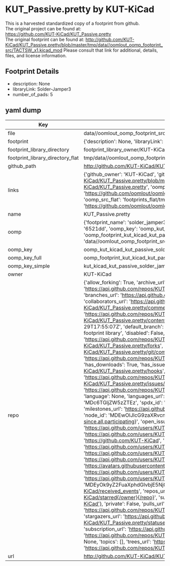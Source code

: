 # KUT_Passive.pretty by KUT-KiCad  
This is a harvested standardized copy of a footprint from github.  
The original project can be found at:  
https://github.com/KUT-KiCad/KUT_Passive.pretty  
The original footprint can be found at:
http://github.com/KUT-KiCad/KUT_Passive.pretty/blob/master/tmp/data//oomlout_oomp_footprint_src/TACTSW_x1.kicad_mod
Please consult that link for additional, details, files, and license information.  
## Footprint Details
* description: None  
* libraryLink: Solder-Jamper3  
* number_of_pads: 5  
## yaml dump  
| Key | Value |  
| --- | --- |  
| file | data//oomlout_oomp_footprint_src/KUT_Passive.pretty/Solder-Jamper3.kicad_mod |  
| footprint | {'description': None, 'libraryLink': 'Solder-Jamper3', 'number_of_pads': 5} |  
| footprint_library_directory | footprint_library_owner/KUT-KiCad_KUT_Passive.pretty |  
| footprint_library_directory_flat | tmp/data//oomlout_oomp_footprint_src/footprints_flat/kut_kicad_kut_passive_solder_jamper3/working |  
| github_path | http://github.com/KUT-KiCad/KUT_Passive.pretty/blob/master/tmp/data//oomlout_oomp_footprint_src/Solder-Jamper3.kicad_mod |  
| links | {'github_owner': 'KUT-KiCad', 'github_repo_name': 'KUT_Passive.pretty', 'github_src': 'http://github.com/KUT-KiCad/KUT_Passive.pretty/blob/master/tmp/data//oomlout_oomp_footprint_src/TACTSW_x1.kicad_mod', 'github_src_repo': 'https://github.com/KUT-KiCad/KUT_Passive.pretty', 'oomp_bot': 'tmp/data//oomlout_oomp_footprint_src/footprints/kut_kicad_kut_passive_solder_jamper3/working', 'oomp_bot_github': 'https://github.com/oomlout/oomlout_oomp_footprint_bot/tree/main/tmp/data//oomlout_oomp_footprint_src/footprints/kut_kicad_kut_passive_solder_jamper3/working', 'oomp_src_flat': 'footprints_flat/tmp/data//oomlout_oomp_footprint_src/footprints_flat/kut_kicad_kut_passive_solder_jamper3/working', 'oomp_src_flat_github': 'https://github.com/oomlout/oomlout_oomp_footprint_src/tree/main/tmp/data//oomlout_oomp_footprint_src/footprints_flat/kut_kicad_kut_passive_solder_jamper3/working'} |  
| name | KUT_Passive.pretty |  
| oomp | {'footprint_name': 'solder_jamper3', 'library_name': 'kut_passive', 'md5': '6521dd41939c047f41870ae50fea6536', 'md5_10': '6521dd4193', 'md5_5': '6521d', 'md5_6': '6521dd', 'oomp_key': 'oomp_kut_kicad_kut_passive_solder_jamper3', 'oomp_key_extra': 'oomp_footprint_kut_kicad_kut_passive_solder_jamper3', 'oomp_key_full': 'oomp_footprint_kut_kicad_kut_passive_solder_jamper3_6521dd', 'oomp_key_simple': 'kut_kicad_kut_passive_solder_jamper3', 'original_filename': 'data//oomlout_oomp_footprint_src/KUT_Passive.pretty/Solder-Jamper3.kicad_mod', 'owner_name': 'kut_kicad'} |  
| oomp_key | oomp_kut_kicad_kut_passive_solder_jamper3 |  
| oomp_key_full | oomp_footprint_kut_kicad_kut_passive_solder_jamper3 |  
| oomp_key_simple | kut_kicad_kut_passive_solder_jamper3 |  
| owner | KUT-KiCad |  
| repo | {'allow_forking': True, 'archive_url': 'https://api.github.com/repos/KUT-KiCad/KUT_Passive.pretty/{archive_format}{/ref}', 'archived': False, 'assignees_url': 'https://api.github.com/repos/KUT-KiCad/KUT_Passive.pretty/assignees{/user}', 'blobs_url': 'https://api.github.com/repos/KUT-KiCad/KUT_Passive.pretty/git/blobs{/sha}', 'branches_url': 'https://api.github.com/repos/KUT-KiCad/KUT_Passive.pretty/branches{/branch}', 'clone_url': 'https://github.com/KUT-KiCad/KUT_Passive.pretty.git', 'collaborators_url': 'https://api.github.com/repos/KUT-KiCad/KUT_Passive.pretty/collaborators{/collaborator}', 'comments_url': 'https://api.github.com/repos/KUT-KiCad/KUT_Passive.pretty/comments{/number}', 'commits_url': 'https://api.github.com/repos/KUT-KiCad/KUT_Passive.pretty/commits{/sha}', 'compare_url': 'https://api.github.com/repos/KUT-KiCad/KUT_Passive.pretty/compare/{base}...{head}', 'contents_url': 'https://api.github.com/repos/KUT-KiCad/KUT_Passive.pretty/contents/{+path}', 'contributors_url': 'https://api.github.com/repos/KUT-KiCad/KUT_Passive.pretty/contributors', 'created_at': '2016-05-29T17:55:07Z', 'default_branch': 'master', 'deployments_url': 'https://api.github.com/repos/KUT-KiCad/KUT_Passive.pretty/deployments', 'description': 'KiCad Passive footprint library', 'disabled': False, 'downloads_url': 'https://api.github.com/repos/KUT-KiCad/KUT_Passive.pretty/downloads', 'events_url': 'https://api.github.com/repos/KUT-KiCad/KUT_Passive.pretty/events', 'fork': False, 'forks': 0, 'forks_count': 0, 'forks_url': 'https://api.github.com/repos/KUT-KiCad/KUT_Passive.pretty/forks', 'full_name': 'KUT-KiCad/KUT_Passive.pretty', 'git_commits_url': 'https://api.github.com/repos/KUT-KiCad/KUT_Passive.pretty/git/commits{/sha}', 'git_refs_url': 'https://api.github.com/repos/KUT-KiCad/KUT_Passive.pretty/git/refs{/sha}', 'git_tags_url': 'https://api.github.com/repos/KUT-KiCad/KUT_Passive.pretty/git/tags{/sha}', 'git_url': 'git://github.com/KUT-KiCad/KUT_Passive.pretty.git', 'has_discussions': False, 'has_downloads': True, 'has_issues': True, 'has_pages': False, 'has_projects': True, 'has_wiki': True, 'homepage': None, 'hooks_url': 'https://api.github.com/repos/KUT-KiCad/KUT_Passive.pretty/hooks', 'html_url': 'https://github.com/KUT-KiCad/KUT_Passive.pretty', 'id': 59956614, 'is_template': False, 'issue_comment_url': 'https://api.github.com/repos/KUT-KiCad/KUT_Passive.pretty/issues/comments{/number}', 'issue_events_url': 'https://api.github.com/repos/KUT-KiCad/KUT_Passive.pretty/issues/events{/number}', 'issues_url': 'https://api.github.com/repos/KUT-KiCad/KUT_Passive.pretty/issues{/number}', 'keys_url': 'https://api.github.com/repos/KUT-KiCad/KUT_Passive.pretty/keys{/key_id}', 'labels_url': 'https://api.github.com/repos/KUT-KiCad/KUT_Passive.pretty/labels{/name}', 'language': None, 'languages_url': 'https://api.github.com/repos/KUT-KiCad/KUT_Passive.pretty/languages', 'license': {'key': 'mit', 'name': 'MIT License', 'node_id': 'MDc6TGljZW5zZTEz', 'spdx_id': 'MIT', 'url': 'https://api.github.com/licenses/mit'}, 'merges_url': 'https://api.github.com/repos/KUT-KiCad/KUT_Passive.pretty/merges', 'milestones_url': 'https://api.github.com/repos/KUT-KiCad/KUT_Passive.pretty/milestones{/number}', 'mirror_url': None, 'name': 'KUT_Passive.pretty', 'network_count': 0, 'node_id': 'MDEwOlJlcG9zaXRvcnk1OTk1NjYxNA==', 'notifications_url': 'https://api.github.com/repos/KUT-KiCad/KUT_Passive.pretty/notifications{?since,all,participating}', 'open_issues': 0, 'open_issues_count': 0, 'organization': {'avatar_url': 'https://avatars.githubusercontent.com/u/19647057?v=4', 'events_url': 'https://api.github.com/users/KUT-KiCad/events{/privacy}', 'followers_url': 'https://api.github.com/users/KUT-KiCad/followers', 'following_url': 'https://api.github.com/users/KUT-KiCad/following{/other_user}', 'gists_url': 'https://api.github.com/users/KUT-KiCad/gists{/gist_id}', 'gravatar_id': '', 'html_url': 'https://github.com/KUT-KiCad', 'id': 19647057, 'login': 'KUT-KiCad', 'node_id': 'MDEyOk9yZ2FuaXphdGlvbjE5NjQ3MDU3', 'organizations_url': 'https://api.github.com/users/KUT-KiCad/orgs', 'received_events_url': 'https://api.github.com/users/KUT-KiCad/received_events', 'repos_url': 'https://api.github.com/users/KUT-KiCad/repos', 'site_admin': False, 'starred_url': 'https://api.github.com/users/KUT-KiCad/starred{/owner}{/repo}', 'subscriptions_url': 'https://api.github.com/users/KUT-KiCad/subscriptions', 'type': 'Organization', 'url': 'https://api.github.com/users/KUT-KiCad'}, 'owner': {'avatar_url': 'https://avatars.githubusercontent.com/u/19647057?v=4', 'events_url': 'https://api.github.com/users/KUT-KiCad/events{/privacy}', 'followers_url': 'https://api.github.com/users/KUT-KiCad/followers', 'following_url': 'https://api.github.com/users/KUT-KiCad/following{/other_user}', 'gists_url': 'https://api.github.com/users/KUT-KiCad/gists{/gist_id}', 'gravatar_id': '', 'html_url': 'https://github.com/KUT-KiCad', 'id': 19647057, 'login': 'KUT-KiCad', 'node_id': 'MDEyOk9yZ2FuaXphdGlvbjE5NjQ3MDU3', 'organizations_url': 'https://api.github.com/users/KUT-KiCad/orgs', 'received_events_url': 'https://api.github.com/users/KUT-KiCad/received_events', 'repos_url': 'https://api.github.com/users/KUT-KiCad/repos', 'site_admin': False, 'starred_url': 'https://api.github.com/users/KUT-KiCad/starred{/owner}{/repo}', 'subscriptions_url': 'https://api.github.com/users/KUT-KiCad/subscriptions', 'type': 'Organization', 'url': 'https://api.github.com/users/KUT-KiCad'}, 'private': False, 'pulls_url': 'https://api.github.com/repos/KUT-KiCad/KUT_Passive.pretty/pulls{/number}', 'pushed_at': '2016-12-14T12:16:08Z', 'releases_url': 'https://api.github.com/repos/KUT-KiCad/KUT_Passive.pretty/releases{/id}', 'size': 4, 'ssh_url': 'git@github.com:KUT-KiCad/KUT_Passive.pretty.git', 'stargazers_count': 0, 'stargazers_url': 'https://api.github.com/repos/KUT-KiCad/KUT_Passive.pretty/stargazers', 'statuses_url': 'https://api.github.com/repos/KUT-KiCad/KUT_Passive.pretty/statuses/{sha}', 'subscribers_count': 8, 'subscribers_url': 'https://api.github.com/repos/KUT-KiCad/KUT_Passive.pretty/subscribers', 'subscription_url': 'https://api.github.com/repos/KUT-KiCad/KUT_Passive.pretty/subscription', 'svn_url': 'https://github.com/KUT-KiCad/KUT_Passive.pretty', 'tags_url': 'https://api.github.com/repos/KUT-KiCad/KUT_Passive.pretty/tags', 'teams_url': 'https://api.github.com/repos/KUT-KiCad/KUT_Passive.pretty/teams', 'temp_clone_token': None, 'topics': [], 'trees_url': 'https://api.github.com/repos/KUT-KiCad/KUT_Passive.pretty/git/trees{/sha}', 'updated_at': '2016-05-30T09:57:53Z', 'url': 'https://api.github.com/repos/KUT-KiCad/KUT_Passive.pretty', 'visibility': 'public', 'watchers': 0, 'watchers_count': 0, 'web_commit_signoff_required': False} |  
| url | http://github.com/KUT-KiCad/KUT_Passive.pretty |  

